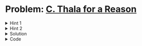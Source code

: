 # Problem: [C. Thala for a Reason](https://codeforces.com/gym/517983/problem/C)
<details>
<summary>Hint 1</summary>

```
Simple recurrsion with memoization can solve the problem.
```
</details>

<details>
<summary>Hint 2</summary>

```
We can go through all the possible moves and recursively call the function with the updated values.
so there are 7 possible moves:
```

1. dot ball -> f(x, y, balls-1)
2. 1 run -> f(x-1, y, balls-1)
3. 2 runs -> f(x-2, y, balls-1)
4. 3 runs -> f(x-3, y, balls-1)
5. 4 runs -> f(x-4, y, balls-1)
6. 6 runs -> f(x-6, y, balls-1)
7. wicket -> f(x, y-1, balls-1)

</details>

<details>
<summary>Solution</summary>

```
So the recursive function will be like this:

f(x, y, balls) = f(x, y, balls-1) + f(x-1, y, balls-1) + f(x-2, y, balls-1) + f(x-3, y, balls-1) + f(x-4, y, balls-1) + f(x-6, y, balls-1) + f(x, y-1, balls-1)
 
```

</details>

<details>
<summary>Code</summary>

```cpp
#include <bits/stdc++.h>
using namespace std;

typedef long long ll;
typedef vector<int> vi;
typedef vector<vi> vvi;
typedef pair<int,int> pii;

int x, y;
int dp[101][11][7];
int dx[] = {0,1,2,3,4,6,0};
int dy[] = {0,0,0,0,0,0,-1};

int f(int x, int y, int balls) {
    if(x <= 0) return 1;
    if(balls == 0 || y == 0) return 0;
    if(dp[x][y][balls] != -1) return dp[x][y][balls];
    int ans = 0;
    for(int i = 0; i < 7; ++i) {
        ans += f(x-dx[i], y+dy[i], balls-1);
    }
    return dp[x][y][balls] = ans;
}

void solve() {
    cin >> x >> y;
    memset(dp, -1, sizeof dp);
    cout << f(x, y, 6) << endl;
}

int main() {
    ios::sync_with_stdio(false);
    cin.tie(nullptr);
    cout.tie(nullptr);
    solve();
    return 0;
}
```